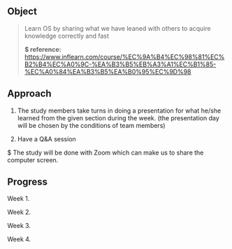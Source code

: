 ## Object

>  Learn OS by sharing what we have leaned with others to acquire knowledge correctly and fast
>
> **$ reference:** https://www.inflearn.com/course/%EC%9A%B4%EC%98%81%EC%B2%B4%EC%A0%9C-%EA%B3%B5%EB%A3%A1%EC%B1%85-%EC%A0%84%EA%B3%B5%EA%B0%95%EC%9D%98



## Approach

1. The study members take turns in doing a presentation for what he/she learned from the given section during the week. (the presentation day will be chosen by the conditions of team members)

2. Have a Q&A session

$ The study will be done with Zoom which can make us to share the computer screen.


## Progress

Week 1.

Week 2.

Week 3.

Week 4.


